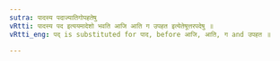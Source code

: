 ```yaml
---
sutra: पादस्य पदाज्यातिगोपहतेषु
vRtti: पादस्य पद इत्ययमादेशो भवति आजि आति ग उपहत इत्येतेषूत्तरपदेषु ॥
vRtti_eng: पद् is substituted for पाद, before आजि, आति, ग and उपहत ॥

---
```

